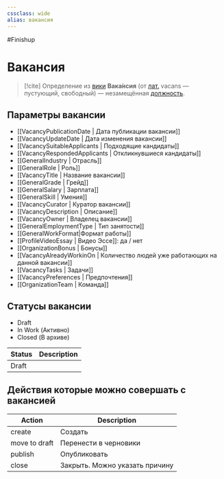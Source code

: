 ```yaml
---
cssclass: wide
alias: вакансия
---
```


#Finishup
# Вакансия

>[!cite] Определение из [вики](https://ru.wikipedia.org/wiki/%D0%92%D0%B0%D0%BA%D0%B0%D0%BD%D1%81%D0%B8%D1%8F)
> **Вака́нсия** (от [лат.](https://ru.wikipedia.org/wiki/%D0%9B%D0%B0%D1%82%D0%B8%D0%BD%D1%81%D0%BA%D0%B8%D0%B9_%D1%8F%D0%B7%D1%8B%D0%BA "Латинский язык") vacans — пустующий, свободный) — незамещённая [должность](https://ru.wikipedia.org/wiki/%D0%94%D0%BE%D0%BB%D0%B6%D0%BD%D0%BE%D1%81%D1%82%D1%8C "Должность").

## Параметры вакансии

- [[VacancyPublicationDate | Дата публикации вакансии]]
- [[VacancyUpdateDate | Дата изменения вакансии]]
- [[VacancySuitableApplicants | Подходящие кандидаты]]
- [[VacancyRespondedApplicants | Откликнувшиеся кандидаты]]
- [[GeneralIndustry | Отрасль]]
- [[GeneralRole | Роль]]
- [[VacancyTitle | Название вакансии]]
- [[GeneralGrade | Грейд]]
- [[GeneralSalary | Зарплата]]
- [[GeneralSkill | Умения]]
- [[VacancyCurator | Куратор вакансии]]
- [[VacancyDescription | Описание]]
- [[VacancyOwner | Владелец вакансии]]
- [[GeneralEmploymentType | Тип занятости]]
- [[GeneralWorkFormat|Формат работы]]
- [[ProfileVideoEssay | Видео Эссе]]: да / нет
- [[OrganizationBonus | Бонусы]]
- [[VacancyAlreadyWorkinOn | Количество людей уже работающих на данной вакансии]]
- [[VacancyTasks | Задачи]]
- [[VacancyPreferences | Предпочтения]]
- [[OrganizationTeam | Команда]]



## Статусы вакансии

- Draft
- In Work (Активно)
- Closed (В архиве)

| Status | Description |
| ------ | ----------- |
| Draft  |             |

## Действия которые можно совершать с вакансией

| Action        | Description                    |
| ------------- | ------------------------------ |
| create        | Создать                        |
| move to draft | Перенести в черновики          |
| publish       | Опубликовать                   |
| close         | Закрыть. Можно указать причину | 

